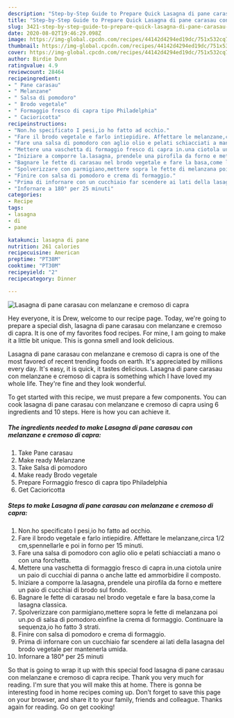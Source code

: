 ```yaml
---
description: "Step-by-Step Guide to Prepare Quick Lasagna di pane carasau con melanzane e cremoso di capra"
title: "Step-by-Step Guide to Prepare Quick Lasagna di pane carasau con melanzane e cremoso di capra"
slug: 3421-step-by-step-guide-to-prepare-quick-lasagna-di-pane-carasau-con-melanzane-e-cremoso-di-capra
date: 2020-08-02T19:46:29.098Z
image: https://img-global.cpcdn.com/recipes/44142d4294ed19dc/751x532cq70/lasagna-di-pane-carasau-con-melanzane-e-cremoso-di-capra-recipe-main-photo.jpg
thumbnail: https://img-global.cpcdn.com/recipes/44142d4294ed19dc/751x532cq70/lasagna-di-pane-carasau-con-melanzane-e-cremoso-di-capra-recipe-main-photo.jpg
cover: https://img-global.cpcdn.com/recipes/44142d4294ed19dc/751x532cq70/lasagna-di-pane-carasau-con-melanzane-e-cremoso-di-capra-recipe-main-photo.jpg
author: Birdie Dunn
ratingvalue: 4.9
reviewcount: 28464
recipeingredient:
- " Pane carasau"
- " Melanzane"
- " Salsa di pomodoro"
- " Brodo vegetale"
- " Formaggio fresco di capra tipo Philadelphia"
- " Cacioricotta"
recipeinstructions:
- "Non.ho specificato I pesi,io ho fatto ad occhio."
- "Fare il brodo vegetale e farlo intiepidire. Affettare le melanzane,circa 1/2 cm,spennellarle e poi in forno per 15 minuti."
- "Fare una salsa di pomodoro con aglio olio e pelati schiacciati a mano o con una forchetta."
- "Mettere una vaschetta di formaggio fresco di capra in.una ciotola unire un paio di cucchiai di panna o anche latte ed ammorbidire il composto."
- "Iniziare a comporre la.lasagna, prendele una pirofila da forno e mettere un paio di cucchiai di brodo sul fondo."
- "Bagnare le fette di carasau nel brodo vegetale e fare la basa,come la lasagna classica."
- "Spolverizzare con parmigiano,mettere sopra le fette di melanzana poi un.po di salsa di pomodoro.einfine la crema di formaggio. Continuare la sequenza,io ho fatto 3 strati."
- "Finire con salsa di pomodoro e crema di formaggio."
- "Prima di infornare con un cucchiaio far scendere ai lati della lasagna del brodo vegetale per mantenerla umida."
- "Infornare a 180° per 25 minuti"
categories:
- Recipe
tags:
- lasagna
- di
- pane

katakunci: lasagna di pane 
nutrition: 261 calories
recipecuisine: American
preptime: "PT38M"
cooktime: "PT30M"
recipeyield: "2"
recipecategory: Dinner

---
```



![Lasagna di pane carasau con melanzane e cremoso di capra](https://img-global.cpcdn.com/recipes/44142d4294ed19dc/751x532cq70/lasagna-di-pane-carasau-con-melanzane-e-cremoso-di-capra-recipe-main-photo.jpg)

Hey everyone, it is Drew, welcome to our recipe page. Today, we're going to prepare a special dish, lasagna di pane carasau con melanzane e cremoso di capra. It is one of my favorites food recipes. For mine, I am going to make it a little bit unique. This is gonna smell and look delicious.



Lasagna di pane carasau con melanzane e cremoso di capra is one of the most favored of recent trending foods on earth. It's appreciated by millions every day. It's easy, it is quick, it tastes delicious. Lasagna di pane carasau con melanzane e cremoso di capra is something which I have loved my whole life. They're fine and they look wonderful.


To get started with this recipe, we must prepare a few components. You can cook lasagna di pane carasau con melanzane e cremoso di capra using 6 ingredients and 10 steps. Here is how you can achieve it.

<!--inarticleads1-->

##### The ingredients needed to make Lasagna di pane carasau con melanzane e cremoso di capra:

1. Take  Pane carasau
1. Make ready  Melanzane
1. Take  Salsa di pomodoro
1. Make ready  Brodo vegetale
1. Prepare  Formaggio fresco di capra tipo Philadelphia
1. Get  Cacioricotta




<!--inarticleads2-->

##### Steps to make Lasagna di pane carasau con melanzane e cremoso di capra:

1. Non.ho specificato I pesi,io ho fatto ad occhio.
1. Fare il brodo vegetale e farlo intiepidire. Affettare le melanzane,circa 1/2 cm,spennellarle e poi in forno per 15 minuti.
1. Fare una salsa di pomodoro con aglio olio e pelati schiacciati a mano o con una forchetta.
1. Mettere una vaschetta di formaggio fresco di capra in.una ciotola unire un paio di cucchiai di panna o anche latte ed ammorbidire il composto.
1. Iniziare a comporre la.lasagna, prendele una pirofila da forno e mettere un paio di cucchiai di brodo sul fondo.
1. Bagnare le fette di carasau nel brodo vegetale e fare la basa,come la lasagna classica.
1. Spolverizzare con parmigiano,mettere sopra le fette di melanzana poi un.po di salsa di pomodoro.einfine la crema di formaggio. Continuare la sequenza,io ho fatto 3 strati.
1. Finire con salsa di pomodoro e crema di formaggio.
1. Prima di infornare con un cucchiaio far scendere ai lati della lasagna del brodo vegetale per mantenerla umida.
1. Infornare a 180° per 25 minuti




So that is going to wrap it up with this special food lasagna di pane carasau con melanzane e cremoso di capra recipe. Thank you very much for reading. I'm sure that you will make this at home. There is gonna be interesting food in home recipes coming up. Don't forget to save this page on your browser, and share it to your family, friends and colleague. Thanks again for reading. Go on get cooking!
